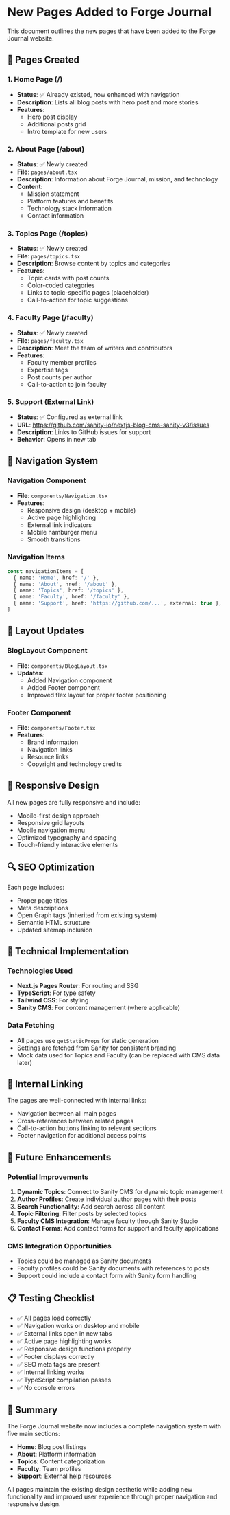 # New Pages Added to Forge Journal

This document outlines the new pages that have been added to the Forge Journal website.

## 📄 Pages Created

### 1. Home Page (/)
- **Status**: ✅ Already existed, now enhanced with navigation
- **Description**: Lists all blog posts with hero post and more stories
- **Features**: 
  - Hero post display
  - Additional posts grid
  - Intro template for new users

### 2. About Page (/about)
- **Status**: ✅ Newly created
- **File**: `pages/about.tsx`
- **Description**: Information about Forge Journal, mission, and technology
- **Content**:
  - Mission statement
  - Platform features and benefits
  - Technology stack information
  - Contact information

### 3. Topics Page (/topics)
- **Status**: ✅ Newly created
- **File**: `pages/topics.tsx`
- **Description**: Browse content by topics and categories
- **Features**:
  - Topic cards with post counts
  - Color-coded categories
  - Links to topic-specific pages (placeholder)
  - Call-to-action for topic suggestions

### 4. Faculty Page (/faculty)
- **Status**: ✅ Newly created
- **File**: `pages/faculty.tsx`
- **Description**: Meet the team of writers and contributors
- **Features**:
  - Faculty member profiles
  - Expertise tags
  - Post counts per author
  - Call-to-action to join faculty

### 5. Support (External Link)
- **Status**: ✅ Configured as external link
- **URL**: https://github.com/sanity-io/nextjs-blog-cms-sanity-v3/issues
- **Description**: Links to GitHub issues for support
- **Behavior**: Opens in new tab

## 🧭 Navigation System

### Navigation Component
- **File**: `components/Navigation.tsx`
- **Features**:
  - Responsive design (desktop + mobile)
  - Active page highlighting
  - External link indicators
  - Mobile hamburger menu
  - Smooth transitions

### Navigation Items
```typescript
const navigationItems = [
  { name: 'Home', href: '/' },
  { name: 'About', href: '/about' },
  { name: 'Topics', href: '/topics' },
  { name: 'Faculty', href: '/faculty' },
  { name: 'Support', href: 'https://github.com/...', external: true },
]
```

## 🎨 Layout Updates

### BlogLayout Component
- **File**: `components/BlogLayout.tsx`
- **Updates**:
  - Added Navigation component
  - Added Footer component
  - Improved flex layout for proper footer positioning

### Footer Component
- **File**: `components/Footer.tsx`
- **Features**:
  - Brand information
  - Navigation links
  - Resource links
  - Copyright and technology credits

## 📱 Responsive Design

All new pages are fully responsive and include:
- Mobile-first design approach
- Responsive grid layouts
- Mobile navigation menu
- Optimized typography and spacing
- Touch-friendly interactive elements

## 🔍 SEO Optimization

Each page includes:
- Proper page titles
- Meta descriptions
- Open Graph tags (inherited from existing system)
- Semantic HTML structure
- Updated sitemap inclusion

## 🚀 Technical Implementation

### Technologies Used
- **Next.js Pages Router**: For routing and SSG
- **TypeScript**: For type safety
- **Tailwind CSS**: For styling
- **Sanity CMS**: For content management (where applicable)

### Data Fetching
- All pages use `getStaticProps` for static generation
- Settings are fetched from Sanity for consistent branding
- Mock data used for Topics and Faculty (can be replaced with CMS data later)

## 🔗 Internal Linking

The pages are well-connected with internal links:
- Navigation between all main pages
- Cross-references between related pages
- Call-to-action buttons linking to relevant sections
- Footer navigation for additional access points

## 🎯 Future Enhancements

### Potential Improvements
1. **Dynamic Topics**: Connect to Sanity CMS for dynamic topic management
2. **Author Profiles**: Create individual author pages with their posts
3. **Search Functionality**: Add search across all content
4. **Topic Filtering**: Filter posts by selected topics
5. **Faculty CMS Integration**: Manage faculty through Sanity Studio
6. **Contact Forms**: Add contact forms for support and faculty applications

### CMS Integration Opportunities
- Topics could be managed as Sanity documents
- Faculty profiles could be Sanity documents with references to posts
- Support could include a contact form with Sanity form handling

## 📋 Testing Checklist

- ✅ All pages load correctly
- ✅ Navigation works on desktop and mobile
- ✅ External links open in new tabs
- ✅ Active page highlighting works
- ✅ Responsive design functions properly
- ✅ Footer displays correctly
- ✅ SEO meta tags are present
- ✅ Internal linking works
- ✅ TypeScript compilation passes
- ✅ No console errors

## 🎉 Summary

The Forge Journal website now includes a complete navigation system with five main sections:
- **Home**: Blog post listings
- **About**: Platform information
- **Topics**: Content categorization
- **Faculty**: Team profiles
- **Support**: External help resources

All pages maintain the existing design aesthetic while adding new functionality and improved user experience through proper navigation and responsive design.
